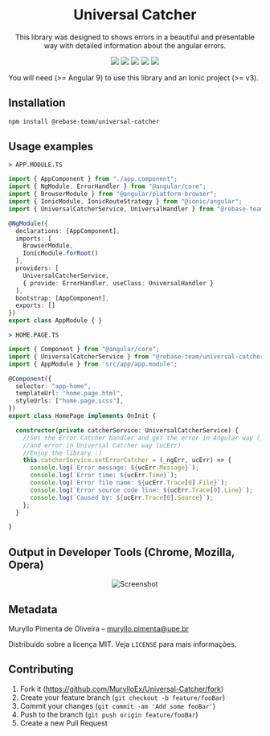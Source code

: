 <h1 align="center">Universal Catcher</h1>
<p align="center">This library was designed to shows errors in a beautiful and presentable way with detailed information about the angular errors.</p>

<p align="center">
  <img src="https://badgen.net/npm/v/@rebase-team/universal-catcher"/> 
  <img src="https://badgen.net/npm/dt/@rebase-team/universal-catcher"/>
  <img src="https://badgen.net/npm/license/@rebase-team/universal-catcher"/>
  <img src="https://badgen.net/npm/types/@rebase-team/universal-catcher"/>
  <img src="https://badgen.net/badge/author/MurylloEx/red?icon=label"/>
</p>

You will need (>= Angular 9) to use this library and an Ionic project (>= v3).

## Installation

```sh
npm install @rebase-team/universal-catcher
```

## Usage examples

``> APP.MODULE.TS``
```typescript
import { AppComponent } from "./app.component";
import { NgModule, ErrorHandler } from "@angular/core";
import { BrowserModule } from "@angular/platform-browser";
import { IonicModule, IonicRouteStrategy } from "@ionic/angular";
import { UniversalCatcherService, UniversalHandler } from "@rebase-team/universal-catcher";

@NgModule({
  declarations: [AppComponent],
  imports: [
    BrowserModule,
    IonicModule.forRoot()
  ],
  providers: [
    UniversalCatcherService,
    { provide: ErrorHandler, useClass: UniversalHandler }
  ],
  bootstrap: [AppComponent],
  exports: []
})
export class AppModule { }

```

``> HOME.PAGE.TS``
```typescript
import { Component } from "@angular/core";
import { UniversalCatcherService } from "@rebase-team/universal-catcher";
import { AppModule } from 'src/app/app.module';

@Component({
  selector: "app-home",
  templateUrl: "home.page.html",
  styleUrls: ["home.page.scss"],
})
export class HomePage implements OnInit {

  constructor(private catcherService: UniversalCatcherService) {
    //Set the Error Catcher handler and get the error in Angular way (_ngErr)
    //and error in Universal Catcher way (ucErr).
    //Enjoy the library :)
    this.catcherService.setErrorCatcher = (_ngErr, ucErr) => {
      console.log(`Error message: ${ucErr.Message}`);
      console.log(`Error time: ${ucErr.Time}`);
      console.log(`Error file name: ${ucErr.Trace[0].File}`);
      console.log(`Error source code line: ${ucErr.Trace[0].Line}`);
      console.log(`Caused by: ${ucErr.Trace[0].Source}`);
    };
  }

}
```

## Output in Developer Tools (Chrome, Mozilla, Opera)

<p align="center">
  <img alt="Screenshot" src="https://user-images.githubusercontent.com/32225687/103185406-138bec80-489b-11eb-9fa6-a7fb3f23f202.png"/>
</p>

## Metadata

Muryllo Pimenta de Oliveira – muryllo.pimenta@upe.br

Distribuído sobre a licença MIT. Veja ``LICENSE`` para mais informações.

## Contributing

1. Fork it (<https://github.com/MurylloEx/Universal-Catcher/fork>)
2. Create your feature branch (`git checkout -b feature/fooBar`)
3. Commit your changes (`git commit -am 'Add some fooBar'`)
4. Push to the branch (`git push origin feature/fooBar`)
5. Create a new Pull Request

